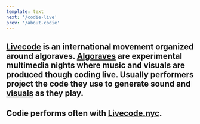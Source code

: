 ```yaml
---
template: text
next: '/codie-live'
prev: '/about-codie'
---
```


## [Livecode](https://toplap.org/) is an international movement organized around algoraves. [Algoraves](https://algorave.com/) are experimental multimedia nights where music and visuals are produced though coding live. **Usually performers project the code they use to generate sound and [visuals](/sketches) as they play.**

## Codie performs often with [Livecode.nyc](http://livecode.nyc/).
